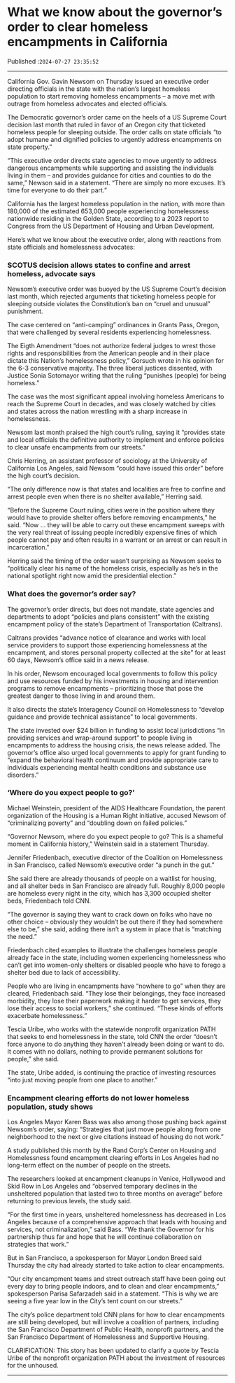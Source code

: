 # What we know about the governor’s order to clear homeless encampments in California

Published :`2024-07-27 23:35:52`

---

California Gov. Gavin Newsom on Thursday issued an executive order directing officials in the state with the nation’s largest homeless population to start removing homeless encampments – a move met with outrage from homeless advocates and elected officials.

The Democratic governor’s order came on the heels of a US Supreme Court decision last month that ruled in favor of an Oregon city that ticketed homeless people for sleeping outside. The order calls on state officials “to adopt humane and dignified policies to urgently address encampments on state property.”

“This executive order directs state agencies to move urgently to address dangerous encampments while supporting and assisting the individuals living in them – and provides guidance for cities and counties to do the same,” Newson said in a statement. “There are simply no more excuses. It’s time for everyone to do their part.”

California has the largest homeless population in the nation, with more than 180,000 of the estimated 653,000 people experiencing homelessness nationwide residing in the Golden State, according to a 2023 report to Congress from the US Department of Housing and Urban Development.

Here’s what we know about the executive order, along with reactions from state officials and homelessness advocates:

### SCOTUS decision allows states to confine and arrest homeless, advocate says

Newsom’s executive order was buoyed by the US Supreme Court’s decision last month, which rejected arguments that ticketing homeless people for sleeping outside violates the Constitution’s ban on “cruel and unusual” punishment.

The case centered on “anti-camping” ordinances in Grants Pass, Oregon, that were challenged by several residents experiencing homelessness.

The Eigth Amendment “does not authorize federal judges to wrest those rights and responsibilities from the American people and in their place dictate this Nation’s homelessness policy,” Gorsuch wrote in his opinion for the 6-3 conservative majority. The three liberal justices dissented, with Justice Sonia Sotomayor writing that the ruling “punishes (people) for being homeless.”

The case was the most significant appeal involving homeless Americans to reach the Supreme Court in decades, and was closely watched by cities and states across the nation wrestling with a sharp increase in homelessness.

Newsom last month praised the high court’s ruling, saying it “provides state and local officials the definitive authority to implement and enforce policies to clear unsafe encampments from our streets.”

Chris Herring, an assistant professor of sociology at the University of California Los Angeles, said Newsom “could have issued this order” before the high court’s decision.

“The only difference now is that states and localities are free to confine and arrest people even when there is no shelter available,” Herring said.

“Before the Supreme Court ruling, cities were in the position where they would have to provide shelter offers before removing encampments,” he said. “Now … they will be able to carry out these encampment sweeps with the very real threat of issuing people incredibly expensive fines of which people cannot pay and often results in a warrant or an arrest or can result in incarceration.”

Herring said the timing of the order wasn’t surprising as Newsom seeks to “politically clear his name of the homeless crisis, especially as he’s in the national spotlight right now amid the presidential election.”

### What does the governor’s order say?

The governor’s order directs, but does not mandate, state agencies and departments to adopt “policies and plans consistent” with the existing encampment policy of the state’s Department of Transportation (Caltrans).

Caltrans provides “advance notice of clearance and works with local service providers to support those experiencing homelessness at the encampment, and stores personal property collected at the site” for at least 60 days, Newsom’s office said in a news release.

In his order, Newsom encouraged local governments to follow this policy and use resources funded by his investments in housing and intervention programs to remove encampments – prioritizing those that pose the greatest danger to those living in and around them.

It also directs the state’s Interagency Council on Homelessness to “develop guidance and provide technical assistance” to local governments.

The state invested over $24 billion in funding to assist local jurisdictions “in providing services and wrap-around support” to people living in encampments to address the housing crisis, the news release added. The governor’s office also urged local governments to apply for grant funding to “expand the behavioral health continuum and provide appropriate care to individuals experiencing mental health conditions and substance use disorders.”

### ‘Where do you expect people to go?’

Michael Weinstein, president of the AIDS Healthcare Foundation, the parent organization of the Housing is a Human Right initiative, accused Newsom of “criminalizing poverty” and “doubling down on failed policies.”

“Governor Newsom, where do you expect people to go? This is a shameful moment in California history,” Weinstein said in a statement Thursday.

Jennifer Friedenbach, executive director of the Coalition on Homelessness in San Francisco, called Newsom’s executive order “a punch in the gut.”

She said there are already thousands of people on a waitlist for housing, and all shelter beds in San Francisco are already full. Roughly 8,000 people are homeless every night in the city, which has 3,300 occupied shelter beds, Friedenbach told CNN.

“The governor is saying they want to crack down on folks who have no other choice – obviously they wouldn’t be out there if they had somewhere else to be,” she said, adding there isn’t a system in place that is “matching the need.”

Friedenbach cited examples to illustrate the challenges homeless people already face in the state, including women experiencing homelessness who can’t get into women-only shelters or disabled people who have to forego a shelter bed due to lack of accessibility.

People who are living in encampments have “nowhere to go” when they are cleared, Friedenbach said. “They lose their belongings, they face increased morbidity, they lose their paperwork making it harder to get services, they lose their access to social workers,” she continued. “These kinds of efforts exacerbate homelessness.”

Tescia Uribe, who works with the statewide nonprofit organization PATH that seeks to end homelessness in the state, told CNN the order “doesn’t force anyone to do anything they haven’t already been doing or want to do. It comes with no dollars, nothing to provide permanent solutions for people,” she said.

The state, Uribe added, is continuing the practice of investing resources “into just moving people from one place to another.”

### Encampment clearing efforts do not lower homeless population, study shows

Los Angeles Mayor Karen Bass was also among those pushing back against Newsom’s order, saying: “Strategies that just move people along from one neighborhood to the next or give citations instead of housing do not work.”

A study published this month by the Rand Corp’s Center on Housing and Homelessness found encampment clearing efforts in Los Angeles had no long-term effect on the number of people on the streets.

The researchers looked at encampment cleanups in Venice, Hollywood and Skid Row in Los Angeles and “observed temporary declines in the unsheltered population that lasted two to three months on average” before returning to previous levels, the study said.

“For the first time in years, unsheltered homelessness has decreased in Los Angeles because of a comprehensive approach that leads with housing and services, not criminalization,” said Bass. “We thank the Governor for his partnership thus far and hope that he will continue collaboration on strategies that work.”

But in San Francisco, a spokesperson for Mayor London Breed said Thursday the city had already started to take action to clear encampments.

“Our city encampment teams and street outreach staff have been going out every day to bring people indoors, and to clean and clear encampments,” spokesperson Parisa Safarzadeh said in a statement. “This is why we are seeing a five year low in the City’s tent count on our streets.”

The city’s police department told CNN plans for how to clear encampments are still being developed, but will involve a coalition of partners, including the San Francisco Department of Public Health, nonprofit partners, and the San Francisco Department of Homelessness and Supportive Housing.

CLARIFICATION: This story has been updated to clarify a quote by Tescia Uribe of the nonprofit organization PATH about the investment of resources for the unhoused.

---

